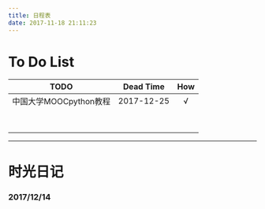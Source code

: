 ```yaml
---
title: 日程表
date: 2017-11-18 21:11:23
---
```


# To Do List

|       TODO       | Dead Time  | How  |
| :--------------: | :--------: | :--: |
| 中国大学MOOCpython教程 | 2017-12-25 |  √   |
|                  |            |      |
|                  |            |      |
|                  |            |      |
|                  |            |      |
|                  |            |      |
|                  |            |      |
|                  |            |      |
|                  |            |      |

------



# 时光日记

### 2017/12/14
